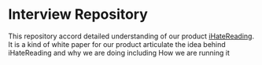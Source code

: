 <h1>Interview Repository</h1>
<p>This repository accord detailed understanding of our product <a href="www.ihatereading.in">iHateReading<a/>. It is a kind of white paper for our product articulate the idea behind iHateReading and why we are doing including How we are running it</p>

